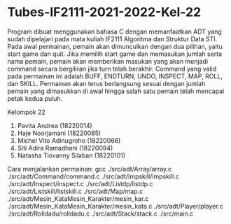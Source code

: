 # Tubes-IF2111-2021-2022-Kel-22

Program dibuat menggunakan bahasa C dengan memanfaatkan ADT yang sudah dipelajari pada mata kuliah IF2111 Algoritma dan Struktur Data STI. Pada awal permainan, pemain akan dimunculkan dengan dua pilihan, yaitu start game dan quit. Jika memilih start game dan memasukan jumlah serta nama pemain, pemain akan memberikan masukan yang akan menjadi command secara bergiliran jika turn telah berakhir. Command yang valid pada permainan ini adalah BUFF, ENDTURN, UNDO, INSPECT, MAP, ROLL, dan SKILL. Permainan akan terus berlangsung sesuai dengan jumlah pemain yang dimasukkan di awal hingga salah satu pemain telah mencapai petak kedua puluh.

Kelompok 22
1. Pavita Andrea                (18220014)
2. Haje Noorjamani              (18220085)
3. Michel Vito Adinugroho       (18220066)
4. Siti Adira Ramadhani         (18220094)
5. Natasha Tiovanny Silaban     (18220101)

Cara menjalankan permainan:
gcc ./src/adt/Array/array.c ./src/adt/Command/command.c ./src/adt/Impskill/impskill.c ./src/adt/Inspect/inspect.c ./src/adt/Listdp/listdp.c ./src/adt/Listskill/listskill.c ./src/adt/Map/map.c ./src/adt/Mesin_KataMesin_Karakter/mesin_kar.c ./src/adt/Mesin_KataMesin_Karakter/mesin_kata.c ./src/adt/Player/player.c ./src/adt/Rolldadu/rolldadu.c ./src/adt/Stack/stack.c ./src/main.c